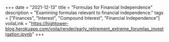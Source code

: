 +++
date = "2021-12-13"
title = "Formulas for Financial Independence"
description = "Examining formulas relevant to financial independence."
tags = ["Finances", "Interest", "Compound Interest", "Financial Independence"]
voilaLink = "https://hightower-blog.herokuapp.com/voila/render/early_retirement_extreme_forumlas_investigation.ipynb"
+++
